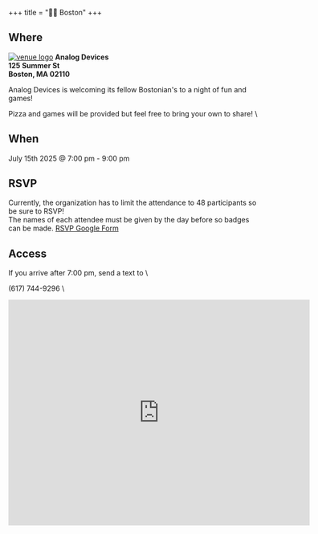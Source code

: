 +++
title = "🫘🌆 Boston"
+++
<!-- [![venue logo](/images/boston/faneuilhall.png)](https://boardgamenightwg.com/boston) -->

## Where
[![venue logo](/images/logos/analog-devices-logo.jpg)](https://www.analog.com/)
**Analog Devices** \
**125 Summer St** \
**Boston, MA 02110**

Analog Devices is welcoming its fellow Bostonian's to a night of fun and games!
<!-- **Please be sure to RSVP by noon on 11/13/2024 as a list of names is required to be given ahead of the event.** -->
<!-- **This includes the names of any plus ones that are attending. You can add their name as a comment in the RSVP form.**\ -->

<!-- The hosts will be collecting people from the lobby and bringing them to where games will be hosted. \ -->
<!-- The AI Institute will provide pizza, snacks, and non alcoholic beverages. \ -->
<!-- The event is alcohol free. \ -->
Pizza and games will be provided but feel free to bring your own to share! \
<!-- Photographs will not be allowed to be taken. \ -->

## When
July 15th 2025 @ 7:00 pm - 9:00 pm
<!-- TBD -->

## RSVP
Currently, the organization has to limit the attendance to 48 participants so be sure to RSVP! \
The names of each attendee must be given by the day before so badges can be made.
<a href="https://forms.gle/vEz3Grc6fucuLPbz9">RSVP Google Form</a>

## Access
If you arrive after 7:00 pm, send a text to \

(617) 744-9296 \

<iframe src="https://www.google.com/maps/embed?pb=!1m18!1m12!1m3!1d2948.506380455931!2d-71.0575037!3d42.3530464!2m3!1f0!2f0!3f0!3m2!1i1024!2i768!4f13.1!3m3!1m2!1s0x89e370a500000001%3A0x57f7113f59f1d20d!2sAnalog%20Devices!5e0!3m2!1sen!2sus!4v1750903406736!5m2!1sen!2sus" width="600" height="450" style="border:0;" allowfullscreen="" loading="lazy" referrerpolicy="no-referrer-when-downgrade"></iframe>
